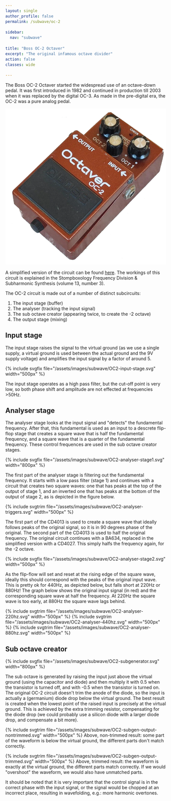 ```yaml
---
layout: single
author_profile: false
permalink: /subwave/oc-2

sidebar:
  nav: "subwave"

title: "Boss OC-2 Octaver"
excerpt: "The original infamous octave divider"
action: false
classes: wide

---
```

The Boss OC-2 Octaver started the widespread use of an octave-down pedal. It was first introduced in 1982 and continued in production till 2003 when it was replaced by the digital OC-3. As made in the pre-digital era, the OC-2 was a pure analog pedal.

![](/assets/images/subwave/BossOctaver.png)

A simplified version of the circuit can be found [here](http://toshi.life.coocan.jp/review/images/octaver/oc2_mod_schematic.pdf). The workings of this circuit is explained in the Stompboxology Frequency Division & Subharmonic Synthesis (volume 13, number 3).

The OC-2 circuit is made out of a number of distinct subcircuits:

1. The input stage (buffer)
2. The analyser (tracking the input signal)
3. The sub octave creator (appearing twice, to create the -2 octave)
4. The output stage (mixing)

## Input stage

The input stage raises the signal to the virtual ground (as we use a single supply, a virtual ground is used between the actual ground and the 9V supply voltage) and amplifies the input signal by a factor of around 5.

{% include svgfix file="/assets/images/subwave/OC2-input-stage.svg" width="500px" %}

The input stage operates as a high pass filter, but the cut-off point is very low, so both phase shift and amplitude are not effected at frequencies >50Hz.

## Analyser stage

The analyser stage looks at the input signal and "detects" the fundamental frequency. After that, this fundamental is used as an input to a descrete flip-flop stage that creates a square wave that is half the fundamental frequency, and a square wave that is a quarter of the fundamental frequency. These control frequences are used in the sub octave creator stages.

{% include svgfix file="/assets/images/subwave/OC2-analyser-stage1.svg" width="800px" %}

The first part of the analyser stage is filtering out the fundamental frequency. It starts with a low pass filter (stage 1) and continues with a circuit that creates two square waves: one that has peaks at the top of the output of stage 1, and an inverted one that has peaks at the bottom of the output of stage 2, as is depicted in the figure below.

{% include svgtrim file="/assets/images/subwave/OC2-analyser-triggers.svg" width="500px" %}

The first part of the CD4013 is used to create a square wave that ideally follows peaks of the original signal, so it is in 90 degrees phase of the original. The second part of the CD4013 is used to half the original frequency. The original circuit continues with a BA634, replaced in the simplified version with a CD4027. This simply halfs the frequency again, for the -2 octave.

{% include svgfix file="/assets/images/subwave/OC2-analyser-stage2.svg" width="500px" %}

As the flip-flow will set and reset at the rising edge of the square wave, ideally this should correspond with the peaks of the original input wave. This is pretty ok for 440Hz, as depicted below, but falls short at 220Hz or 880Hz! The graph below shows the original input signal (in red) and the corresponding square wave at half the frequency. At 220Hz the square wave is too early, at 880Hz the square wave lags behind.

{% include svgtrim file="/assets/images/subwave/OC2-analyser-220hz.svg" width="500px" %}
{% include svgtrim file="/assets/images/subwave/OC2-analyser-440hz.svg" width="500px" %}
{% include svgtrim file="/assets/images/subwave/OC2-analyser-880hz.svg" width="500px" %}

## Sub octave creator

{% include svgfix file="/assets/images/subwave/OC2-subgenerator.svg" width="800px" %}

The sub octave is generated by raising the input just above the virtual ground (using the capacitor and diode) and then multiply it with 0.5 when the transistor is turned off, and with -0.5 when the transistor is turned on. The original OC-2 circuit doesn't trim the anode of the diode, so the input is actually a (germanium) diode drop below the virtual ground. The best result is created when the lowest point of the raised input is precisely at the virtual ground. This is achieved by the extra trimming resistor, compensating for the diode drop (we could probably use a silicon diode with a larger diode drop, and compensate a bit more).

{% include svgtrim file="/assets/images/subwave/OC2-subgen-output-nontrimmed.svg" width="500px" %}
Above, non-trimmed result: some part of the waveform is below the virtual ground, the different parts don't match correctly.

{% include svgtrim file="/assets/images/subwave/OC2-subgen-output-trimmed.svg" width="500px" %}
Above, trimmed result: the waveform is exactly at the virtual ground, the different parts match correctly. If we would "overshoot" the waveform, we would also have unmatched parts.

It should be noted that it is very important that the control signal is in the correct phase with the input signal, or the signal would be chopped at an incorrect place, resulting in wavefolding, e.g.: more harmonic overtones.
